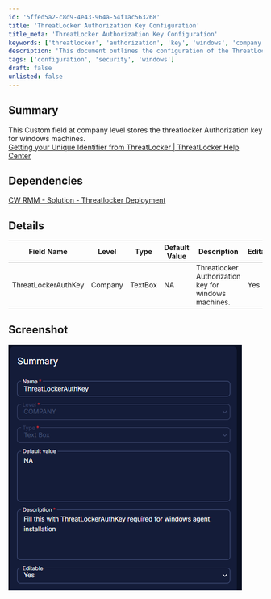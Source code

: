 ```yaml
---
id: '5ffed5a2-c8d9-4e43-964a-54f1ac563268'
title: 'ThreatLocker Authorization Key Configuration'
title_meta: 'ThreatLocker Authorization Key Configuration'
keywords: ['threatlocker', 'authorization', 'key', 'windows', 'company']
description: 'This document outlines the configuration of the ThreatLocker Authorization Key at the company level for Windows machines, including its dependencies and detailed field information.'
tags: ['configuration', 'security', 'windows']
draft: false
unlisted: false
---
```

## Summary

This Custom field at company level stores the threatlocker Authorization key for windows machines.  
[Getting your Unique Identifier from ThreatLocker | ThreatLocker Help Center](https://threatlocker.kb.help/getting-your-unique-identifier-from-threatlocker/)

## Dependencies

[CW RMM - Solution - Threatlocker Deployment](https://proval.itglue.com/DOC-5078775-17730657)

## Details

| Field Name             | Level  | Type     | Default Value | Description                                        | Editable |
|-----------------------|--------|----------|---------------|----------------------------------------------------|----------|
| ThreatLockerAuthKey   | Company| TextBox  | NA            | Threatlocker Authorization key for windows machines.| Yes      |

## Screenshot

![Screenshot](../../../static/img/Company---ThreatLockerAuthKey/image_1.png)







